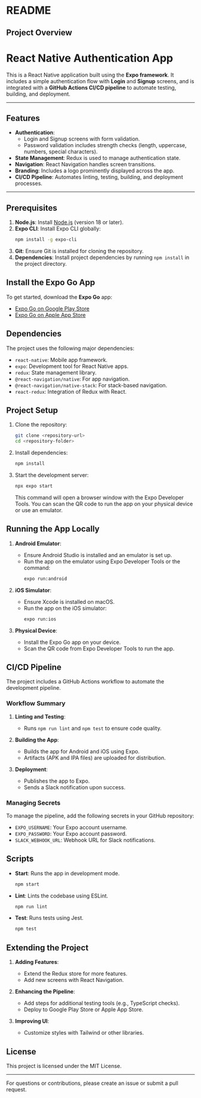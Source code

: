 # README

## Project Overview

# React Native Authentication App

This is a React Native application built using the **Expo framework**. It includes a simple authentication flow with **Login** and **Signup** screens, and is integrated with a **GitHub Actions CI/CD pipeline** to automate testing, building, and deployment.

---

## **Features**

- **Authentication**:
  - Login and Signup screens with form validation.
  - Password validation includes strength checks (length, uppercase, numbers, special characters).
- **State Management**: Redux is used to manage authentication state.
- **Navigation**: React Navigation handles screen transitions.
- **Branding**: Includes a logo prominently displayed across the app.
- **CI/CD Pipeline**: Automates linting, testing, building, and deployment processes.

---

## Prerequisites

1. **Node.js**: Install [Node.js](https://nodejs.org/) (version 18 or later).
2. **Expo CLI**: Install Expo CLI globally:
   ```bash
   npm install -g expo-cli
   ```
3. **Git**: Ensure Git is installed for cloning the repository.
4. **Dependencies**: Install project dependencies by running `npm install` in the project directory.
## Install the Expo Go App

To get started, download the **Expo Go** app:

- [Expo Go on Google Play Store](https://play.google.com/store/apps/details?id=host.exp.exponent)
- [Expo Go on Apple App Store](https://apps.apple.com/app/expo-go/id982107779)

## Dependencies

The project uses the following major dependencies:

- `react-native`: Mobile app framework.
- `expo`: Development tool for React Native apps.
- `redux`: State management library.
- `@react-navigation/native`: For app navigation.
- `@react-navigation/native-stack`: For stack-based navigation.
- `react-redux`: Integration of Redux with React.

## Project Setup

1. Clone the repository:

   ```bash
   git clone <repository-url>
   cd <repository-folder>
   ```

2. Install dependencies:

   ```bash
   npm install
   ```

3. Start the development server:
   ```bash
   npx expo start
   ```
   This command will open a browser window with the Expo Developer Tools. You can scan the QR code to run the app on your physical device or use an emulator.

## Running the App Locally

1. **Android Emulator**:

   - Ensure Android Studio is installed and an emulator is set up.
   - Run the app on the emulator using Expo Developer Tools or the command:
     ```bash
     expo run:android
     ```

2. **iOS Simulator**:

   - Ensure Xcode is installed on macOS.
   - Run the app on the iOS simulator:
     ```bash
     expo run:ios
     ```

3. **Physical Device**:
   - Install the Expo Go app on your device.
   - Scan the QR code from Expo Developer Tools to run the app.

## CI/CD Pipeline

The project includes a GitHub Actions workflow to automate the development pipeline.

### Workflow Summary

1. **Linting and Testing**:

   - Runs `npm run lint` and `npm test` to ensure code quality.

2. **Building the App**:

   - Builds the app for Android and iOS using Expo.
   - Artifacts (APK and IPA files) are uploaded for distribution.

3. **Deployment**:
   - Publishes the app to Expo.
   - Sends a Slack notification upon success.

### Managing Secrets

To manage the pipeline, add the following secrets in your GitHub repository:

- `EXPO_USERNAME`: Your Expo account username.
- `EXPO_PASSWORD`: Your Expo account password.
- `SLACK_WEBHOOK_URL`: Webhook URL for Slack notifications.

## Scripts

- **Start**: Runs the app in development mode.
  ```bash
  npm start
  ```
- **Lint**: Lints the codebase using ESLint.
  ```bash
  npm run lint
  ```
- **Test**: Runs tests using Jest.
  ```bash
  npm test
  ```

## Extending the Project

1. **Adding Features**:

   - Extend the Redux store for more features.
   - Add new screens with React Navigation.

2. **Enhancing the Pipeline**:

   - Add steps for additional testing tools (e.g., TypeScript checks).
   - Deploy to Google Play Store or Apple App Store.

3. **Improving UI**:
   - Customize styles with Tailwind or other libraries.

## License

This project is licensed under the MIT License.

---

For questions or contributions, please create an issue or submit a pull request.
